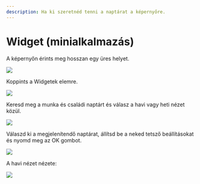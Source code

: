 ```yaml
---
description: Ha ki szeretnéd tenni a naptárat a képernyőre.
---
```


# Widget (minialkalmazás)

A képernyőn érints meg hosszan egy üres helyet.

![](../.gitbook/assets/012.jpg)

Koppints a Widgetek elemre.

![](../.gitbook/assets/013.jpg)

Keresd meg a munka és családi naptárt és válasz a havi vagy heti nézet közül.

![](../.gitbook/assets/014.jpg)

Válaszd ki a megjelenítendő naptárat, állítsd be a neked tetsző beállításokat és nyomd  meg az OK gombot.

![](../.gitbook/assets/015.jpg)

A havi nézet nézete:

![](../.gitbook/assets/016.jpg)
